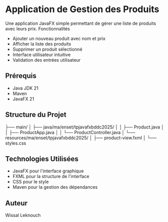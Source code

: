 # Application de Gestion des Produits

Une application JavaFX simple permettant de gérer une liste de produits avec leurs prix.
Fonctionnalités

- Ajouter un nouveau produit avec nom et prix
- Afficher la liste des produits
- Supprimer un produit sélectionné
- Interface utilisateur intuitive
- Validation des entrées utilisateur

## Prérequis
- Java JDK 21
- Maven
- JavaFX 21


## Structure du Projet

├── main/
│   ├── java/ma/enset/tpjavafxbddc2025/
│   │   ├── Product.java
│   │   ├── ProductApp.java
│   │   └── ProductController.java
│   └── resources/ma/enset/tpjavafxbddc2025/
│       ├── product-view.fxml
│       └── styles.css

## Technologies Utilisées

- JavaFX pour l'interface graphique
- FXML pour la structure de l'interface
- CSS pour le style
- Maven pour la gestion des dépendances

## Auteur
Wissal Leknouch
